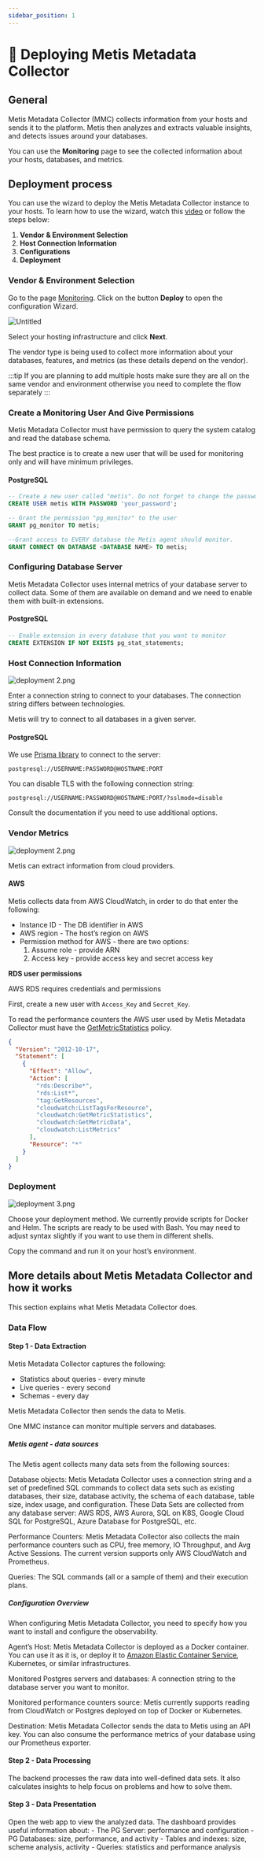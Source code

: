 ```yaml
---
sidebar_position: 1
---
```


# 🤖 Deploying Metis Metadata Collector

## General

Metis Metadata Collector (MMC) collects information from your hosts and sends it to the platform. Metis then analyzes and extracts valuable insights, and detects issues around your databases.

You can use the **Monitoring** page to see the collected information about your hosts, databases, and metrics.

## Deployment process

You can use the wizard to deploy the Metis Metadata Collector instance to your hosts. To learn how to use the wizard, watch this [video](https://youtu.be/K8yMuhfBGfU) or follow the steps below:

1. **Vendor & Environment Selection**
2. **Host Connection Information**
3. **Configurations**
4. **Deployment**

### **Vendor & Environment Selection**

Go to the page [Monitoring](https://app.metisdata.io/monitoring). Click on the button **Deploy** to open the configuration Wizard.

![Untitled](../Quickstart/New_PG_Wizard_Select_vendor.png)

Select your hosting infrastructure and click **Next**.

The vendor type is being used to collect more information about your databases, features, and metrics (as these details depend on the vendor).

:::tip
If you are planning to add multiple hosts make sure they are all on the same vendor and environment otherwise you need to complete the flow separately
:::

### Create a Monitoring User And Give Permissions

Metis Metadata Collector must have permission to query the system catalog and read the database schema.

The best practice is to create a new user that will be used for monitoring only and will have minimum privileges.

#### PostgreSQL

```sql
-- Create a new user called "metis". Do not forget to change the password.
CREATE USER metis WITH PASSWORD 'your_password';

-- Grant the permission "pg_monitor" to the user
GRANT pg_monitor TO metis;

--Grant access to EVERY database the Metis agent should monitor.
GRANT CONNECT ON DATABASE <DATABASE NAME> TO metis;
```

### Configuring Database Server

Metis Metadata Collector uses internal metrics of your database server to collect data. Some of them are available on demand and we need to enable them with built-in extensions.

#### PostgreSQL

```sql
-- Enable extension in every database that you want to monitor
CREATE EXTENSION IF NOT EXISTS pg_stat_statements;
```

### Host Connection Information

![deployment 2.png](Deploy%20Metis%20Agent/dep_2.png)

Enter a connection string to connect to your databases. The connection string differs between technologies.

Metis will try to connect to all databases in a given server.

#### PostgreSQL

We use [Prisma library](https://www.prisma.io/docs/orm/reference/connection-urls#postgresql) to connect to the server:

```
postgresql://USERNAME:PASSWORD@HOSTNAME:PORT
```

You can disable TLS with the following connection string:

```
postgresql://USERNAME:PASSWORD@HOSTNAME:PORT/?sslmode=disable
```

Consult the documentation if you need to use additional options.

### Vendor Metrics

![deployment 2.png](Deploy%20Metis%20Agent/dep_2.png)

Metis can extract information from cloud providers.

#### AWS

Metis collects data from AWS CloudWatch, in order to do that enter the following:

- Instance ID - The DB identifier in AWS
- AWS region - The host’s region on AWS
- Permission method for AWS - there are two options:
  1. Assume role - provide ARN
  2. Access key - provide access key and secret access key

**RDS user permissions**

AWS RDS requires credentials and permissions

First, create a new user with `Access_Key` and `Secret_Key`.

To read the performance counters the AWS user used by Metis Metadata Collector must have the [GetMetricStatistics](https://www.docs.metisdata.io/.aws.amazon.com/AmazonCloudWatch/latest/APIReference/API_GetMetricStatistics.html) policy.

```json
{
  "Version": "2012-10-17",
  "Statement": [
    {
      "Effect": "Allow",
      "Action": [
        "rds:Describe*",
        "rds:List*",
        "tag:GetResources",
        "cloudwatch:ListTagsForResource",
        "cloudwatch:GetMetricStatistics",
        "cloudwatch:GetMetricData",
        "cloudwatch:ListMetrics"
      ],
      "Resource": "*"
    }
  ]
}
```

### Deployment

![deployment 3.png](Deploy%20Metis%20Agent/dep_3.png)

Choose your deployment method. We currently provide scripts for Docker and Helm. The scripts are ready to be used with Bash. You may need to adjust syntax slightly if you want to use them in different shells.

Copy the command and run it on your host’s environment.

## More details about Metis Metadata Collector and how it works

This section explains what Metis Metadata Collector does.

### Data Flow

#### Step 1 - Data Extraction

Metis Metadata Collector captures the following:

- Statistics about queries - every minute
- Live queries - every second
- Schemas - every day

Metis Metadata Collector then sends the data to Metis.

One MMC instance can monitor multiple servers and databases.

##### Metis agent - data sources

The Metis agent collects many data sets from the following sources:

Database objects: Metis Metadata Collector uses a connection string and a set of predefined SQL commands to collect data sets such as existing databases, their size, database activity, the schema of each database, table size, index usage, and configuration. These Data Sets are collected from any database server: AWS RDS, AWS Aurora, SQL on K8S, Google Cloud SQL for PostgreSQL, Azure Database for PostgreSQL, etc.

Performance Counters: Metis Metadata Collector also collects the main performance counters such as CPU, free memory, IO Throughput, and Avg Active Sessions. The current version supports only AWS CloudWatch and Prometheus.

Queries: The SQL commands (all or a sample of them) and their execution plans.

##### Configuration Overview

When configuring Metis Metadata Collector, you need to specify how you want to install and configure the observability.

Agent’s Host: Metis Metadata Collector is deployed as a Docker container. You can use it as it is, or deploy it to [Amazon Elastic Container Service](https://aws.amazon.com/ecs/), Kubernetes, or similar infrastructures.

Monitored Postgres servers and databases: A connection string to the database server you want to monitor.

Monitored performance counters source: Metis currently supports reading from CloudWatch or Postgres deployed on top of Docker or Kubernetes.

Destination: Metis Metadata Collector sends the data to Metis using an API key. You can also consume the performance metrics of your database using our Prometheus exporter.

#### Step 2 - Data Processing

The backend processes the raw data into well-defined data sets. It also calculates insights to help focus on problems and how to solve them.

#### Step 3 - Data Presentation

Open the web app to view the analyzed data. The dashboard provides useful information about: - The PG Server: performance and configuration - PG Databases: size, performance, and activity - Tables and indexes: size, scheme analysis, activity - Queries: statistics and performance analysis
